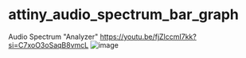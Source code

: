 # attiny_audio_spectrum_bar_graph
Audio Spectrum "Analyzer"
https://youtu.be/fjZlccmI7kk?si=C7xoO3oSaqB8vmcL
![image](https://github.com/gabeak2/attiny_audio_spectrum_bar_graph/assets/59489552/4da4276f-3716-47f0-a402-373055863893)
